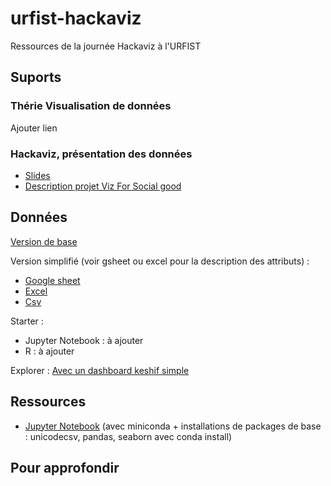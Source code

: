 # urfist-hackaviz
Ressources de la journée Hackaviz à l'URFIST

## Suports 
### Thérie Visualisation de données
Ajouter lien

### Hackaviz, présentation des données 
* [Slides](https://docs.google.com/presentation/d/18SDgJzFfqqrWp_Xa2-BRSHsj5b4-oLk11z9yzQdtYdY/edit?usp=sharing)
* [Description projet Viz For Social good](https://www.vizforsocialgood.com/join-a-project/2019/2/7/360impactdataorg)

## Données
[Version de base](https://drive.google.com/file/d/1lrNtD0yU6zpqoGwNIsoiOmQvnTHkqvQN/view?usp=sharing)

Version simplifié (voir gsheet ou excel pour la description des attributs) :
* [Google sheet](https://docs.google.com/spreadsheets/d/11AhnoDsLtImaR46rPXHDj9RrRpcBYJZLhr-r_UQnR2o/edit?usp=sharing)
* [Excel](https://drive.google.com/file/d/1CnFGlIRmGWzkcUKmLGeXwRplXyHGIZyU/view?usp=sharing)
* [Csv](https://drive.google.com/file/d/1vwjVNWB3K9TqWy-vaUdo227otrF0C68q/view?usp=sharing)

Starter :
* Jupyter Notebook : à ajouter
* R : à ajouter

Explorer :
[Avec un dashboard keshif simple](https://explore.keshif.me/5727357847470080/6323382643589120/360Impactdataexplorer)

## Ressources

* [Jupyter Notebook](https://jupyter-notebook-beginner-guide.readthedocs.io/en/latest/) (avec miniconda + installations de packages de base : unicodecsv, pandas, seaborn avec conda install)

## Pour approfondir
